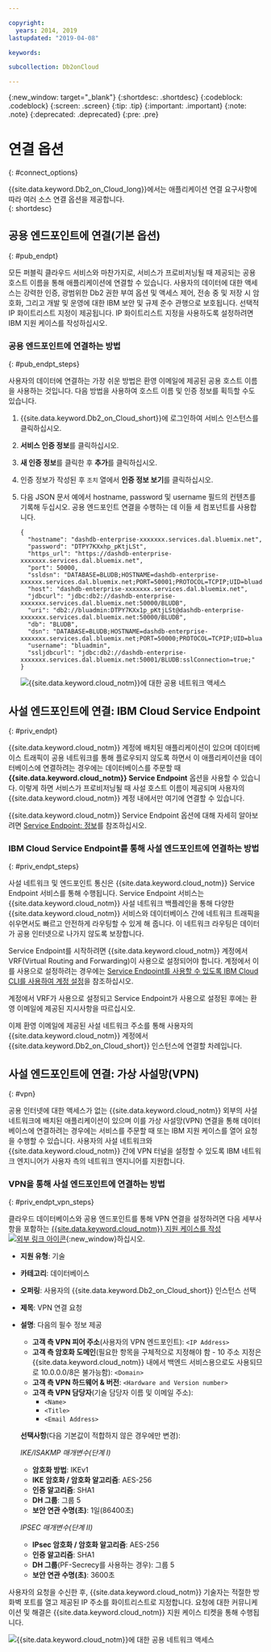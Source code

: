 ```yaml
---

copyright:
  years: 2014, 2019
lastupdated: "2019-04-08"

keywords:

subcollection: Db2onCloud

---
```


<!-- Attribute definitions --> 
{:new_window: target="_blank"}
{:shortdesc: .shortdesc}
{:codeblock: .codeblock}
{:screen: .screen}
{:tip: .tip}
{:important: .important}
{:note: .note}
{:deprecated: .deprecated}
{:pre: .pre}

# 연결 옵션
{: #connect_options}

{{site.data.keyword.Db2_on_Cloud_long}}에서는 애플리케이션 연결 요구사항에 따라 여러 소스 연결 옵션을 제공합니다.   
{: shortdesc}

## 공용 엔드포인트에 연결(기본 옵션)
{: #pub_endpt}

모든 퍼블릭 클라우드 서비스와 마찬가지로, 서비스가 프로비저닝될 때 제공되는 공용 호스트 이름을 통해 애플리케이션에 연결할 수 있습니다. 사용자의 데이터에 대한 액세스는 강력한 인증, 광범위한 Db2 권한 부여 옵션 및 액세스 제어, 전송 중 및 저장 시 암호화, 그리고 개발 및 운영에 대한 IBM 보안 및 규제 준수 관행으로 보호됩니다. 선택적 IP 화이트리스트 지정이 제공됩니다. IP 화이트리스트 지정을 사용하도록 설정하려면 IBM 지원 케이스를 작성하십시오. 

### 공용 엔드포인트에 연결하는 방법
{: #pub_endpt_steps}

사용자의 데이터에 연결하는 가장 쉬운 방법은 환영 이메일에 제공된 공용 호스트 이름을 사용하는 것입니다. 다음 방법을 사용하여 호스트 이름 및 인증 정보를 획득할 수도 있습니다. 

1. {{site.data.keyword.Db2_on_Cloud_short}}에 로그인하여 서비스 인스턴스를 클릭하십시오. 
2. **서비스 인증 정보**를 클릭하십시오. 
3. **새 인증 정보**를 클릭한 후 **추가**를 클릭하십시오. 
4. 인증 정보가 작성된 후 `조치` 열에서 **인증 정보 보기**를 클릭하십시오. 
5. 다음 JSON 문서 예에서 hostname, password 및 username 필드의 컨텐츠를 기록해 두십시오. 공용 엔드포인트 연결을 수행하는 데 이들 세 컴포넌트를 사용합니다. 

   ```
   {
     "hostname": "dashdb-enterprise-xxxxxxx.services.dal.bluemix.net",
     "password": "DTPY7KXxhp_pKtjLSt",
     "https_url": "https://dashdb-enterprise-xxxxxxx.services.dal.bluemix.net",
     "port": 50000,
     "ssldsn": "DATABASE=BLUDB;HOSTNAME=dashdb-enterprise-xxxxxx.services.dal.bluemix.net;PORT=50001;PROTOCOL=TCPIP;UID=bluadmin;PWD=DTPY7KXWxhp_pKtjLSt;Security=SSL;",
     "host": "dashdb-enterprise-xxxxxxx.services.dal.bluemix.net",
     "jdbcurl": "jdbc:db2://dashdb-enterprise-xxxxxxx.services.dal.bluemix.net:50000/BLUDB",
     "uri": "db2://bluadmin:DTPY7KXx1p_pKtjLSt@dashdb-enterprise-xxxxxxx.services.dal.bluemix.net:50000/BLUDB",
     "db": "BLUDB",
     "dsn": "DATABASE=BLUDB;HOSTNAME=dashdb-enterprise-xxxxxxx.services.dal.bluemix.net;PORT=50000;PROTOCOL=TCPIP;UID=bluadmin;PWD=DTPYZunlWxhp_pKtjLSt;",
     "username": "bluadmin",
     "ssljdbcurl": "jdbc:db2://dashdb-enterprise-xxxxxxx.services.dal.bluemix.net:50001/BLUDB:sslConnection=true;"
   }

   ```

   ![{{site.data.keyword.cloud_notm}}에 대한 공용 네트워크 액세스](images/public_connection.png)

## 사설 엔드포인트에 연결: IBM Cloud Service Endpoint
{: #priv_endpt}

{{site.data.keyword.cloud_notm}} 계정에 배치된 애플리케이션이 있으며 데이터베이스 트래픽이 공용 네트워크를 통해 플로우되지 않도록 하면서 이 애플리케이션을 데이터베이스에 연결하려는 경우에는 데이터베이스를 주문할 때 **{{site.data.keyword.cloud_notm}} Service Endpoint** 옵션을 사용할 수 있습니다. 이렇게 하면 서비스가 프로비저닝될 때 사설 호스트 이름이 제공되며 사용자의 {{site.data.keyword.cloud_notm}} 계정 내에서만 여기에 연결할 수 있습니다.   

{{site.data.keyword.cloud_notm}} Service Endpoint 옵션에 대해 자세히 알아보려면 [Service Endpoint: 정보](/docs/services/service-endpoint?topic=service-endpoint-about#about)를 참조하십시오. 


### IBM Cloud Service Endpoint를 통해 사설 엔드포인트에 연결하는 방법
{: #priv_endpt_steps}

사설 네트워크 및 엔드포인트 통신은 {{site.data.keyword.cloud_notm}} Service Endpoint 서비스를 통해 수행됩니다. Service Endpoint 서비스는 {{site.data.keyword.cloud_notm}} 사설 네트워크 백플레인을 통해 다양한 {{site.data.keyword.cloud_notm}} 서비스와 데이터베이스 간에 네트워크 트래픽을 쉬우면서도 빠르고 안전하게 라우팅할 수 있게 해 줍니다. 이 네트워크 라우팅은 데이터가 공용 인터넷으로 나가지 않도록 보장합니다.  

Service Endpoint를 시작하려면 {{site.data.keyword.cloud_notm}} 계정에서 VRF(Virtual Routing and Forwarding)이 사용으로 설정되어야 합니다. 계정에서 이를 사용으로 설정하려는 경우에는 [Service Endpoint를 사용할 수 있도록 IBM Cloud CLI를 사용하여 계정 설정](/docs/services/service-endpoint?topic=service-endpoint-getting-started#cs_cli_install_steps)을 참조하십시오. 

계정에서 VRF가 사용으로 설정되고 Service Endpoint가 사용으로 설정된 후에는 환영 이메일에 제공된 지시사항을 따르십시오. 

이제 환영 이메일에 제공된 사설 네트워크 주소를 통해 사용자의 {{site.data.keyword.cloud_notm}} 계정에서 {{site.data.keyword.Db2_on_Cloud_short}} 인스턴스에 연결할 차례입니다. 

## 사설 엔드포인트에 연결: 가상 사설망(VPN)
{: #vpn}

공용 인터넷에 대한 액세스가 없는 {{site.data.keyword.cloud_notm}} 외부의 사설 네트워크에 배치된 애플리케이션이 있으며 이를 가상 사설망(VPN) 연결을 통해 데이터베이스에 연결하려는 경우에는 서비스를 주문할 때 또는 IBM 지원 케이스를 열어 요청을 수행할 수 있습니다. 사용자의 사설 네트워크와 {{site.data.keyword.cloud_notm}} 간에 VPN 터널을 설정할 수 있도록 IBM 네트워크 엔지니어가 사용자 측의 네트워크 엔지니어를 지원합니다. 

### VPN을 통해 사설 엔드포인트에 연결하는 방법
{: #priv_endpt_vpn_steps}

클라우드 데이터베이스와 공용 엔드포인트를 통해 VPN 연결을 설정하려면 다음 세부사항을 포함하는 [{{site.data.keyword.cloud_notm}} 지원 케이스를 작성 ![외부 링크 아이콘](../../icons/launch-glyph.svg "외부 링크 아이콘")](https://cloud.ibm.com/unifiedsupport/cases/add){:new_window}하십시오. 

* **지원 유형**: 기술 
* **카테고리**: 데이터베이스 
* **오퍼링**: 사용자의 {{site.data.keyword.Db2_on_Cloud_short}} 인스턴스 선택 
* **제목**: VPN 연결 요청 
* **설명**: 다음의 필수 정보 제공
  * **고객 측 VPN 피어 주소**(사용자의 VPN 엔드포인트): `<IP Address>`
  * **고객 측 암호화 도메인**(필요한 항목을 구체적으로 지정해야 함 - 10 주소 지정은 {{site.data.keyword.cloud_notm}} 내에서 백엔드 서비스용으로도 사용되므로 10.0.0.0/8은 불가능함): `<Domain>`
  * **고객 측 VPN 하드웨어 & 버전**: `<Hardware and Version number>`
  * **고객 측 VPN 담당자**(기술 담당자 이름 및 이메일 주소): 
    * `<Name>` 
    * `<Title>` 
    * `<Email Address>`

  **선택사항**(다음 기본값이 적합하지 않은 경우에만 변경):

  *IKE/ISAKMP 매개변수(단계 I)*

  * **암호화 방법**: IKEv1
  * **IKE 암호화 / 암호화 알고리즘**: AES-256
  * **인증 알고리즘**: SHA1
  * **DH 그룹**: 그룹 5
  * **보안 연관 수명(초)**: 1일(86400초)

  *IPSEC 매개변수(단계 II)*

  * **IPsec 암호화 / 암호화 알고리즘**: AES-256
  * **인증 알고리즘**: SHA1
  * **DH 그룹**(PF-Secrecy를 사용하는 경우): 그룹 5
  * **보안 연관 수명(초)**: 3600초

사용자의 요청을 수신한 후, {{site.data.keyword.cloud_notm}} 기술자는 적절한 방화벽 포트를 열고 제공된 IP 주소를 화이트리스트로 지정합니다. 요청에 대한 커뮤니케이션 및 해결은 {{site.data.keyword.cloud_notm}} 지원 케이스 티켓을 통해 수행됩니다. 

![{{site.data.keyword.cloud_notm}}에 대한 공용 네트워크 액세스](images/public_connection_vpn.png)
